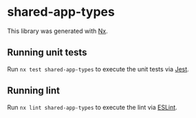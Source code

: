 # shared-app-types

This library was generated with [Nx](https://nx.dev).

## Running unit tests

Run `nx test shared-app-types` to execute the unit tests via [Jest](https://jestjs.io).

## Running lint

Run `nx lint shared-app-types` to execute the lint via [ESLint](https://eslint.org/).
